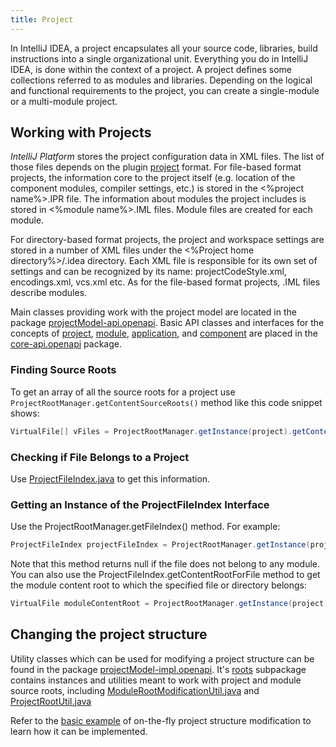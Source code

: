```yaml
---
title: Project
---
```


In IntelliJ IDEA, a project encapsulates all your source code, libraries, build instructions into a single organizational unit.
Everything you do in IntelliJ IDEA, is done within the context of a project.
A project defines some collections referred to as modules and libraries.
Depending on the logical and functional requirements to the project, you can create a single-module or a multi-module project.

## Working with Projects

*IntelliJ Platform* stores the project configuration data in XML files.
The list of those files depends on the plugin
[project](http://www.jetbrains.com/idea/help/project.html)
format.
For file-based format projects, the information core to the project itself (e.g. location of the component modules, compiler settings, etc.) is stored in the <%project name%>.IPR file.
The information about modules the project includes is stored in <%module name%>.IML files.
Module files are created for each module.

For directory-based format projects, the project and workspace settings are stored in a number of XML files under the <%Project home directory%>/.idea directory.
Each XML file is responsible for its own set of settings and can be recognized by its name: projectCodeStyle.xml, encodings.xml, vcs.xml etc.
As for the file-based format projects, .IML files describe modules.

Main classes providing work with the project model are located in the package
[projectModel-api.openapi](https://github.com/JetBrains/intellij-community/tree/master/platform/projectModel-api/src/com/intellij/openapi).
Basic API classes and interfaces for the concepts of
[project](https://github.com/JetBrains/intellij-community/blob/master/platform/core-api/src/com/intellij/openapi/project/Project.java),
[module](https://github.com/JetBrains/intellij-community/blob/master/platform/core-api/src/com/intellij/openapi/module/Module.java),
[application](https://github.com/JetBrains/intellij-community/blob/master/platform/core-api/src/com/intellij/openapi/application/Application.java),
and
[component](https://github.com/JetBrains/intellij-community/blob/master/platform/core-api/src/com/intellij/openapi/components/ProjectComponent.java)
are placed in the
[core-api.openapi](https://github.com/JetBrains/intellij-community/tree/master/platform/core-api/src/com/intellij/openapi)
package.


### Finding Source Roots

To get an array of all the source roots for a project use 
```ProjectRootManager.getContentSourceRoots()``` 
method like this code snippet shows:


```java
VirtualFile[] vFiles = ProjectRootManager.getInstance(project).getContentSourceRoots();
```


### Checking if File Belongs to a Project

Use 
[ProjectFileIndex.java](https://github.com/JetBrains/intellij-community/blob/master/platform/projectModel-api/src/com/intellij/openapi/roots/ProjectFileIndex.java)
to get this information.

### Getting an Instance of the ProjectFileIndex Interface

Use the ProjectRootManager.getFileIndex() method. For example:

```java
ProjectFileIndex projectFileIndex = ProjectRootManager.getInstance(project).getFileIndex();
```

Note that this method returns null if the file does not belong to any module.
You can also use the ProjectFileIndex.getContentRootForFile method to get the module content root to which the specified file or directory belongs:

```java
VirtualFile moduleContentRoot = ProjectRootManager.getInstance(project).getFileIndex().getContentRootForFile(virtualFileOrDirectory);
``` 

## Changing the project structure

Utility classes which can be used for modifying a project structure can be found in the package
[projectModel-impl.openapi](https://github.com/JetBrains/intellij-community/tree/master/platform/projectModel-impl/src/com/intellij/openapi).
It's
[roots](https://github.com/JetBrains/intellij-community/tree/master/platform/projectModel-impl/src/com/intellij/openapi/roots/)
subpackage contains instances and utilities meant to work with project and module source roots, including
[ModuleRootModificationUtil.java](https://github.com/JetBrains/intellij-community/blob/master/platform/projectModel-api/src/com/intellij/openapi/roots/ModuleRootModificationUtil.java)
and
[ProjectRootUtil.java](https://github.com/JetBrains/intellij-community/blob/master/platform/projectModel-impl/src/com/intellij/openapi/projectRoots/impl/ProjectRootUtil.java)

Refer to the
[basic example](https://github.com/JetBrains/intellij-sdk-docs/blob/master/code_samples/project_model/src/com/intellij/tutorials/project/model/ModificationAction.java)
of on-the-fly project structure modification to learn how it can be implemented.
